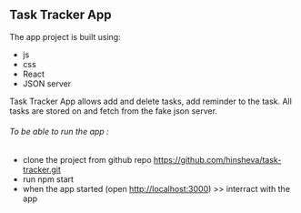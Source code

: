 ## Task Tracker App

The app project is built using:
- js
- css
- React
- JSON server


Task Tracker App allows add and delete tasks, add reminder to the task. All tasks are stored on and fetch from the fake json server. 


###### To be able to run the app :
* clone the project from github repo https://github.com/hinsheva/task-tracker.git
* run npm start
* when the app started (open [http://localhost:3000](http://localhost:3000)) >> interract with the app